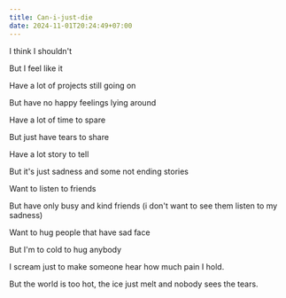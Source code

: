 ```yaml
---
title: Can-i-just-die
date: 2024-11-01T20:24:49+07:00
---
```


I think I shouldn't 

But I feel like it


Have a lot of projects still going on

But have no happy feelings lying around


Have a lot of time to spare

But just have tears to share


Have a lot story to tell

But it's just sadness and some not ending stories


Want to listen to friends

But have only busy and kind friends (i don't want to see them listen to my sadness)


Want to hug people that have sad face

But I'm to cold to hug anybody


I scream just to make someone hear how much pain I hold.

But the world is too hot, the ice just melt and nobody sees the tears.